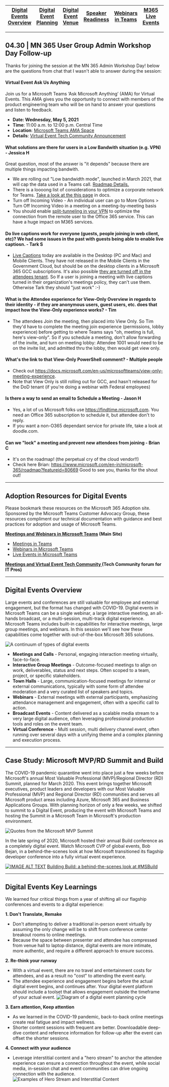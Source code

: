 [Digital Events Overview](https://github.com/NickStillings/digitalevents/) | [Digital Event Planning](https://github.com/NickStillings/digitalevents/wiki/Digital-Event-Planning) | [Digital Event Venue](https://github.com/NickStillings/digitalevents/wiki/Digital-Event-Venue) | [Speaker Readiness](https://github.com/NickStillings/digitalevents/wiki/Speaker-Readiness) | [Webinars in Teams](https://github.com/NickStillings/digitalevents/wiki/Webinars-in-Teams) | [M365 Live Events](https://github.com/NickStillings/digitalevents/wiki/M365-Live-Events) | [Digital Event Toolkit](https://github.com/NickStillings/digitalevents/tree/main/Digital%20Toolkit)
---|---|---|---|---|---|---

***
## 04.30 | MN 365 User Group Admin Workshop Day Follow-up
Thanks for joining the session at the MN 365 Admin Workshop Day! below are the questions from chat that I wasn't able to answer during the session:

#### Virtual Event Ask Us Anything
Join us for a Microsoft Teams ‘Ask Microsoft Anything’ (AMA) for Virtual Events.  This AMA gives you the opportunity to connect with members of the product engineering team who will be on hand to answer your questions and listen to feedback.

- **Date: Wednesday, May 5, 2021**
- **Time**: 11:00 a.m. to 12:00 p.m. Central Time
- **Location**: [Microsoft Teams AMA Space](https://techcommunity.microsoft.com/t5/microsoft-teams-ama/bd-p/MicrosoftTeamsAMA)
- **Details**: [Virtual Event Tech Community Announcement](https://techcommunity.microsoft.com/t5/virtual-events-and-webinars/announcing-a-microsoft-teams-ama-for-virtual-evets-in-microsoft/m-p/2295175)

#### What solutions are there for users in a Low Bandwith situation (e.g. VPN) - Jessica H
Great question, most of the answer is "it depends" because there are multiple things impacting bandwith.
- We are rolling out "Low bandwidth mode", launched in March 2021, that will cap the data used in a Teams call. [Roadmap Details.](https://www.microsoft.com/en-us/microsoft-365/roadmap?filters=&searchterms=70786 "Roadmap Details.")
- There is a loooong list of considerations to optimize a corporate network for Teams. [Take a look at the this page](https://docs.microsoft.com/en-us/microsoftteams/prepare-network#bandwidth-requirements "Take a look at the this page") in docs.
- Turn off Incoming Video - An individual user can go to More Options > Turn Off Incoming Video in a meeting on a meeting-by-meeting basis
- You should enable [split-tunneling in your VPN](https://docs.microsoft.com/en-us/microsoft-365/enterprise/microsoft-365-vpn-split-tunnel?view=o365-worldwide "split-tunneling in your VPN") to optimize the connection from the remote user to the Office 365 service. This can have a huge impact on M365 services.

#### Do live captions work for everyone (guests, people joining in web client, etc)? We had some issues in the past with guests being able to enable live captiosn. - Tark S
- [Live Captions](https://support.microsoft.com/en-us/office/use-live-captions-in-a-teams-meeting-4be2d304-f675-4b57-8347-cbd000a21260 "Live Captions") today are available in the Desktop (PC and Mac) and Mobile Clients. They have not released in the Mobile Clients in the Government Cloud, but should be on the desktop clients in a Microsoft 365 GCC subscriptions. It's also possible [they are turned off in the attendees tenant](https://docs.microsoft.com/en-us/powershell/module/skype/set-csteamsmeetingpolicy?view=skype-ps "they are turned off in the attendees tenant"). So If a user is joining a meeting with live captions turned in their organization's meetings policy, they can't use them. Otherwise Tark they should "just work" :-)

#### What is the Attendee experience for View-Only Overview in regards to their identity - if they are anonymous users, guest users, etc. does that impact how the View-Only experience works? - Tim 
- The attendees Join the meeting, then placed into View Only. So Tim they'd have to complete the meeting join experience (permissions, lobby experience) before getting to where Teams says "oh, meeting is full, here's view-only". So if you schedule a meeting, don't allow forwarding of the invite, and turn on meeting lobby: Attendee 1001 would need to be on the invite list, and admitted thru the lobby, then would get view only.  

#### What's the link to that View-Only PowerShell comment? - Multiple people
- Check out https://docs.microsoft.com/en-us/microsoftteams/view-only-meeting-experience.
- Note that View Only is still rolling out for GCC, and hasn't released for the DoD tenant (if you're doing a webinar with Federal employees)

#### Is there a way to send an email to Schedule a Meeting - Jason H
- Yes, a lot of us Microsoft folks use https://findtime.microsoft.com. You need an Office 365 subscription to schedule it, but attendee don't to reply. 
- If you want a non-O365 dependant service for private life, take a look at doodle.com. 

#### Can we "lock" a meeting and prevent new attendees from joining - Brian C
- It's on the roadmap! (the perpetual cry of the cloud vendor!!)
- Check here Brian: https://www.microsoft.com/en-in/microsoft-365/roadmap?featureid=80669 Good to see you, thanks for the shout out!


***

## Adoption Resources for Digital Events
Please bookmark these resources on the Microsoft 365 Adoption site. Sponsored by the Microsoft Teams Customer Advocacy Group, these resources compliment our technical documentation with guidance and best practices for adoption and usage of Microsoft Teams. 

**[Meetings and Webinars in Microsoft Teams](https://adoption.microsoft.com/meetings-and-webinars-in-microsoft-teams/) (Main Site)**
* [Meetings in Teams](https://adoption.microsoft.com/meetings-and-webinars-in-microsoft-teams/meetings/)
* [Webinars in Microsoft Teams](https://adoption.microsoft.com/meetings-and-webinars-in-microsoft-teams/webinars/)
* [Live Events in Microsoft Teams](https://adoption.microsoft.com/virtual-event-guidance/)

**[Meetings and Virtual Event Tech Community ](https://techcommunity.microsoft.com/t5/virtual-events-and-webinars/bd-p/TeamsVirtualEvents) (Tech Community forum for IT Pros)**


***

## Digital Events Overview
Large events and conferences are still valuable for employee and external engagement, but the format has changed with COVID-19. Digital events in Microsoft Teams can be a single webinar, a large interactive meeting, an all-hands broadcast, or a multi-session, multi-track digital experience.  Microsoft Teams includes built-in capabilities for interactive meetings, large group meetings, and webinars. In this session we'll see how these capabilities come together with out-of-the-box Microsoft 365 solutions. 

![A continuum of types of digital events](https://github.com/NickStillings/digitalevents/blob/main/Wiki%20Images/wiki.digitalevents.2.continuum.jpg)

- **Meetings and Calls** - Personal, engaging interaction meeting virtually, face-to-face.
- **Interactive Group Meetings** - Outcome-focused meetings to align on work, deliverables, status and next steps. Often scoped to a team, project, or specific stakeholders.
- **Town Halls** - Large, communication-focused meetings for internal or external communications, typically with some form of attendee moderation and a very curated list of speakers and topics.
- **Webinars** - External meetings with external participants, emphasizing attendance management and engagement, often with a specific call to action.
- **Broadcast Events** - Content delivered as a scalable media stream to a very large digital audience, often leveraging professional production tools and roles on the event team.
- **Virtual Conference** - Multi session, multi delivery channel event, often running over several days with a unifying theme and a complex planning and execution process.



***


## Case Study: Microsoft MVP/RD Summit and Build

The COVID-19 pandemic quarantine went into place just a few weeks before Microsoft&#39;s annual Most Valuable Professional (MVP)/Regional Director (RD) Summit, planned for March 2020. This event brings together Microsoft executives, product leaders and developers with our Most Valuable Professional (MVP) and Regional Director (RD) communities and serves all Microsoft product areas including Azure, Microsoft 365 and Business Applications Groups. With planning horizon of only a few weeks, we shifted to summit to a Digital Event, producing the event with Microsoft Teams and hosting the Summit in a Microsoft Team in Microsoft&#39;s production environment.

![Quotes from the Microsoft MVP Summit](https://github.com/NickStillings/digitalevents/blob/main/Wiki%20Images/wiki.digitalevents.1.mvp.jpg)

In the late spring of 2020, Microsoft hosted their annual Build conference as a completely digital event. Watch Microsoft CVP of global events, Bob Bejan, in a behind-the-scenes look at how Microsoft transitioned its flagship developer conference into a fully virtual event experience.

[![IMAGE ALT TEXT](https://github.com/NickStillings/digitalevents/blob/main/Wiki%20Images/wiki.digitalevents.4.build.jpg)](https://youtu.be/lSTzqk8strk "Video Title")
[Building Build: a behind-the-scenes look at #MSBuild](https://youtu.be/Vsi8ubQeXNIk)


***


## Digital Events Key Learnings

We learned four critical things from a year of shifting all our flagship conferences and events to a digital experience:

**1. Don&#39;t Translate, Remake**
- Don&#39;t attempting to deliver a traditional in-person event virtually by assuming the only change will be to shift from conference center breakout rooms to online meetings.
- Because the space between presenter and attendee has compressed from venue hall to laptop distance, digital events are more intimate, more authentic, and require a different approach to ensure success.

**2. Re-think your runway**
- With a virtual event, there are no travel and entertainment costs for attendees, and as a result no &quot;cost&quot; to attending the event early. 
- The attendee experience and engagement begins before the actual digital event begins, and continues after. Your digital event platform should include a toolset that allows engagement outside the timeframe of your actual event.
![Diagram of a digital event planning cycle](https://github.com/NickStillings/digitalevents/blob/main/Wiki%20Images/wiki.digitalevents.5.runway.jpg)

**3. Earn attention, Keep attention**
- As we learned in the COVID-19 pandemic, back-to-back online meetings create real fatigue and impact wellness. 
- Shorter content sessions with frequent are better. Downloadable deep-dive content and reference information for follow-up after the event can offset the shorter sessions.

**4. Connect with your audience**
- Leverage interstitial content and a &quot;hero stream&quot; to anchor the attendee experience can ensure a connection throughout the event, while social media, in-session chat and event communities can drive ongoing connection with the audience.
![Examples of Hero Stream and Interstitial Content](https://github.com/NickStillings/digitalevents/blob/main/Wiki%20Images/wiki.digitalevents.3.hero.jpg)
